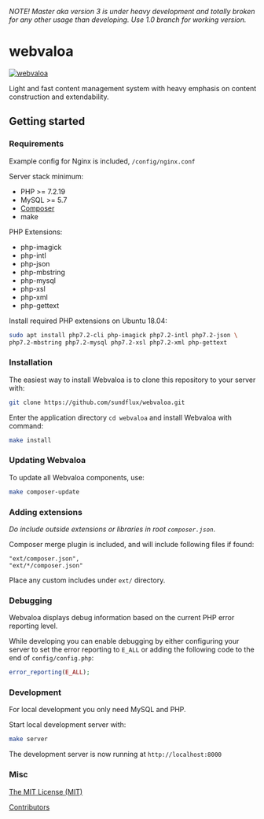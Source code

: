 *NOTE! Master aka version 3 is under heavy development and totally broken for any other usage than developing. Use 1.0 branch for working version.*

webvaloa
========

[![webvaloa](https://github.com/sundflux/webvaloa/blob/master/.vendor.png)](https://github.com/sundflux/webvaloa/blob/master/.vendor.png)

Light and fast content management system with heavy emphasis on content construction and extendability.

Getting started
---------------

### Requirements

Example config for Nginx is included, `/config/nginx.conf`

Server stack minimum:

- PHP >= 7.2.19
- MySQL >= 5.7
- [Composer](http://getcomposer.org/)
- make

PHP Extensions:

- php-imagick
- php-intl
- php-json
- php-mbstring
- php-mysql
- php-xsl
- php-xml
- php-gettext

Install required PHP extensions on Ubuntu 18.04:

```bash
sudo apt install php7.2-cli php-imagick php7.2-intl php7.2-json \
php7.2-mbstring php7.2-mysql php7.2-xsl php7.2-xml php-gettext
```

### Installation
The easiest way to install Webvaloa is to clone this repository to your server with:
```bash
git clone https://github.com/sundflux/webvaloa.git
```
Enter the application directory `cd webvaloa` and install Webvaloa with command:
```bash
make install
```

### Updating Webvaloa

To update all Webvaloa components, use:

```bash
make composer-update
```

### Adding extensions

*Do include outside extensions or libraries in root `composer.json`*.

Composer merge plugin is included, and will include following files if found:

    "ext/composer.json",
    "ext/*/composer.json"

Place any custom includes under `ext/` directory.

### Debugging
Webvaloa displays debug information based on the current PHP error reporting level.

While developing you can enable debugging by either configuring your server to set the error 
reporting to `E_ALL` or adding the following code to the end of `config/config.php`:
```php
error_reporting(E_ALL);
```

### Development
For local development you only need MySQL and PHP.

Start local development server with:
```bash
make server
```

The development server is now running at `http://localhost:8000`

### Misc
[The MIT License (MIT)](LICENSE)

[Contributors](CONTRIBUTORS.md)
